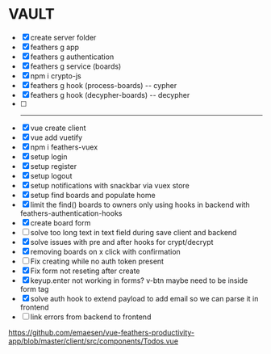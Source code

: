 # VAULT

* [x] create server folder
* [x] feathers g app
* [x] feathers g authentication
* [x] feathers g service (boards)
* [x] npm i crypto-js
* [x] feathers g hook (process-boards) -- cypher
* [x] feathers g hook (decypher-boards) -- decypher
* [ ] ---
* [x] vue create client
* [x] vue add vuetify
* [x] npm i feathers-vuex
* [x] setup login
* [x] setup register
* [x] setup logout
* [x] setup notifications with snackbar via vuex store
* [x] setup find boards and populate home
* [x] limit the find() boards to owners only using hooks in backend with feathers-authentication-hooks
* [x] create board form
* [ ] solve too long text in text field during save client and backend
* [x] solve issues with pre and after hooks for crypt/decrypt
* [x] removing boards on x click with confirmation
* [ ] Fix creating while no auth token present
* [x] Fix form not reseting after create
* [x] keyup.enter not working in forms? v-btn maybe need to be inside form tag
* [x] solve auth hook to extend payload to add email so we can parse it in frontend
* [ ] link errors from backend to frontend

https://github.com/emaesen/vue-feathers-productivity-app/blob/master/client/src/components/Todos.vue